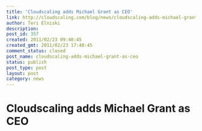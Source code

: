 ```yaml
---
title: 'Cloudscaling adds Michael Grant as CEO'
link: http://cloudscaling.com/blog/news/cloudscaling-adds-michael-grant-as-ceo/
author: Teri Elniski
description: 
post_id: 357
created: 2011/02/23 09:48:45
created_gmt: 2011/02/23 17:48:45
comment_status: closed
post_name: cloudscaling-adds-michael-grant-as-ceo
status: publish
post_type: post
layout: post
category: news
---
```


# Cloudscaling adds Michael Grant as CEO

